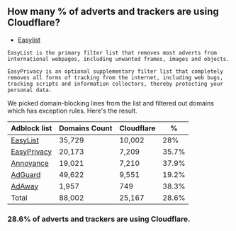 ## How many % of adverts and trackers are using Cloudflare?


- [Easylist](https://web.archive.org/web/20210516110248/https://easylist.to/)
```
EasyList is the primary filter list that removes most adverts from international webpages, including unwanted frames, images and objects.

EasyPrivacy is an optional supplementary filter list that completely removes all forms of tracking from the internet, including web bugs, tracking scripts and information collectors, thereby protecting your personal data.
```


We picked domain-blocking lines from the list and filtered out domains which has exception rules.
Here's the result.


| Adblock list | Domains Count | Cloudflare | % |
| --- | --- | --- | --- |
| [EasyList](https://easylist.to/easylist/easylist.txt) | 35,729 | 10,002 | 28% |
| [EasyPrivacy](https://easylist.to/easylist/easyprivacy.txt) | 20,173 | 7,209 | 35.7% |
| [Annoyance](https://secure.fanboy.co.nz/fanboy-annoyance.txt) | 19,021 | 7,210 | 37.9% |
| [AdGuard](https://adguardteam.github.io/AdGuardSDNSFilter/Filters/filter.txt) | 49,622 | 9,551 | 19.2% |
| [AdAway](https://raw.githubusercontent.com/AdAway/adaway.github.io/master/hosts.txt) | 1,957 | 749 | 38.3% |
| Total | 88,002 | 25,167 | 28.6% |


### 28.6% of adverts and trackers are using Cloudflare.